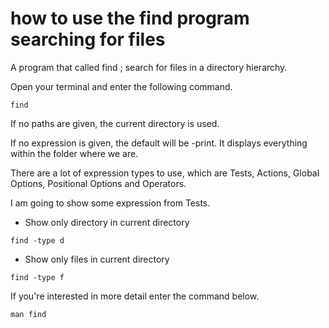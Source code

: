 # how to use the find program searching for files


A program that called find ; search for files in a directory hierarchy.

Open your terminal and enter the following command.

```SHELL
find
```

If no paths are given, the current directory is used.

If no expression is given, the default will be -print. It displays everything within the folder where we are.


There are a lot of expression types to use, which are Tests, Actions, Global Options, Positional Options and Operators.

I am going to show some expression from Tests.

- Show only directory in current directory

```SHELL
find -type d
```
- Show only files in current directory

```SHELL
find -type f
```






If you're interested in more detail enter the command below.

```SHELL
man find
```

